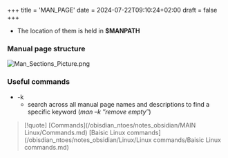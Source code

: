 +++
title = 'MAN_PAGE'
date = 2024-07-22T09:10:24+02:00
draft = false
+++

    
- The location of them is held in **$MANPATH**
### Manual page structure 
![Man_Sections_Picture.png](/Notes/Man_Sections_Picture.png)


### Useful commands
- -k 
	-  search across all manual page names and descriptions to find a specific keyword (*man –k ″remove empty″*)




>[!quote] [Commands](/obisdian_ntoes/notes_obsidian/MAIN Linux/Commands.md)  [Baisic Linux commands](/obisdian_ntoes/notes_obsidian/Linux/Linux commands/Baisic Linux commands.md)
